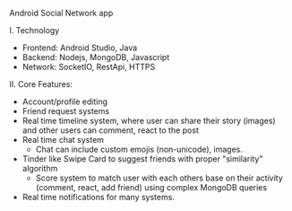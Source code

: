 Android Social Network app

I. Technology
- Frontend: Android Studio, Java
- Backend: Nodejs, MongoDB, Javascript
- Network: SocketIO, RestApi, HTTPS

II. Core Features:
- Account/profile editing
- Friend request systems
- Real time timeline system, where user can share their story (images) and other users can comment, react to the post
- Real time chat system
    * Chat can include custom emojis (non-unicode), images.
- Tinder like Swipe Card to suggest friends with proper "similarity" algorithm
    * Score system to match user with each others base on their activity (comment, react, add friend) using complex MongoDB queries
- Real time notifications for many systems.

